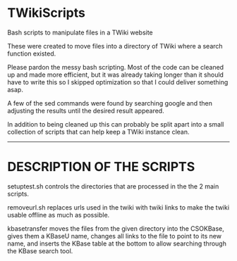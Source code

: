 TWikiScripts
============

Bash scripts to manipulate files in a TWiki website

These were created to move files into a directory of TWiki where a search function existed.

Please pardon the messy bash scripting. Most of the code can be cleaned up and made more efficient, but it was already
taking longer than it should have to write this so I skipped optimization so that I could deliver something asap.

A few of the sed commands were found by searching google and then adjusting the results until the desired result appeared.

In addition to being cleaned up this can probably be split apart into a small collection of scripts that can help keep
a TWiki instance clean.

------------

DESCRIPTION OF THE SCRIPTS
==========================

setuptest.sh controls the directories that are processed in the the 2 main scripts.

removeurl.sh replaces urls used in the twiki with twiki links to make the twiki usable offline as much as possible.

kbasetransfer moves the files from the given directory into the CSOKBase, gives them a KBaseU name, changes all links
to the file to point to its new name, and inserts the KBase table at the bottom to allow searching through the KBase
search tool.
